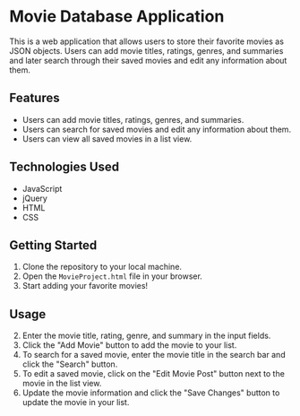 # Movie Database Application

This is a web application that allows users to store their favorite movies as JSON objects. Users can add movie titles, ratings, genres, and summaries and later search through their saved movies and edit any information about them.

## Features

- Users can add movie titles, ratings, genres, and summaries.
- Users can search for saved movies and edit any information about them.
- Users can view all saved movies in a list view.

## Technologies Used

- JavaScript
- jQuery
- HTML
- CSS

## Getting Started

1. Clone the repository to your local machine.
2. Open the `MovieProject.html` file in your browser.
3. Start adding your favorite movies!

## Usage

2. Enter the movie title, rating, genre, and summary in the input fields.
3. Click the "Add Movie" button to add the movie to your list.
5. To search for a saved movie, enter the movie title in the search bar and click the "Search" button.
6. To edit a saved movie, click on the "Edit Movie Post" button next to the movie in the list view.
7. Update the movie information and click the "Save Changes" button to update the movie in your list.
